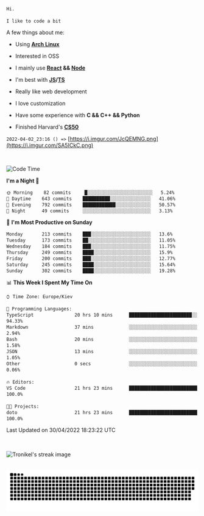 ```
Hi.

I like to code a bit
```

A few things about me:

-   Using **[Arch Linux](https://archlinux.org/)**

-   Interested in OSS

-   I mainly use **[React](https://reactjs.org/) && [Node](https://nodejs.org/en/)**

-   I'm best with **[JS](https://www.javascript.com/)/[TS](https://www.typescriptlang.org/)**

-   Really like web development

-   I love customization

-   Have some experience with **C && C++ && Python**

-   Finished Harvard's **[CS50](https://cs50.harvard.edu)**

`2022-04-02_23:16 () =>` [https://i.imgur.com/JcQEMNG.png](https://i.imgur.com/SA5ICkC.png)

<br>

<!--START_SECTION:waka-->
![Code Time](http://img.shields.io/badge/Code%20Time-573%20hrs%2035%20mins-blue)

**I'm a Night 🦉** 

```text
🌞 Morning    82 commits     █░░░░░░░░░░░░░░░░░░░░░░░░   5.24% 
🌆 Daytime    643 commits    ██████████░░░░░░░░░░░░░░░   41.06% 
🌃 Evening    792 commits    ████████████░░░░░░░░░░░░░   50.57% 
🌙 Night      49 commits     ░░░░░░░░░░░░░░░░░░░░░░░░░   3.13%

```
📅 **I'm Most Productive on Sunday** 

```text
Monday       213 commits    ███░░░░░░░░░░░░░░░░░░░░░░   13.6% 
Tuesday      173 commits    ██░░░░░░░░░░░░░░░░░░░░░░░   11.05% 
Wednesday    184 commits    ███░░░░░░░░░░░░░░░░░░░░░░   11.75% 
Thursday     249 commits    ████░░░░░░░░░░░░░░░░░░░░░   15.9% 
Friday       200 commits    ███░░░░░░░░░░░░░░░░░░░░░░   12.77% 
Saturday     245 commits    ████░░░░░░░░░░░░░░░░░░░░░   15.64% 
Sunday       302 commits    ████░░░░░░░░░░░░░░░░░░░░░   19.28%

```


📊 **This Week I Spent My Time On** 

```text
⌚︎ Time Zone: Europe/Kiev

💬 Programming Languages: 
TypeScript               20 hrs 10 mins      ███████████████████████░░   94.33% 
Markdown                 37 mins             ░░░░░░░░░░░░░░░░░░░░░░░░░   2.94% 
Bash                     20 mins             ░░░░░░░░░░░░░░░░░░░░░░░░░   1.58% 
JSON                     13 mins             ░░░░░░░░░░░░░░░░░░░░░░░░░   1.05% 
Other                    0 secs              ░░░░░░░░░░░░░░░░░░░░░░░░░   0.06%

🔥 Editors: 
VS Code                  21 hrs 23 mins      █████████████████████████   100.0%

🐱‍💻 Projects: 
doto                     21 hrs 23 mins      █████████████████████████   100.0%

```


 Last Updated on 30/04/2022 18:23:22 UTC
<!--END_SECTION:waka-->

<br>

<p><img align="center" src="https://github-readme-streak-stats.herokuapp.com/?user=Tronikelis&theme=dark" alt="Tronikel's streak image" /></p>

<br>

<img title="" src="https://raw.githubusercontent.com/Tronikelis/Tronikelis/output/github-contribution-grid-snake.svg" alt="very cool snake thingey" data-align="left">
